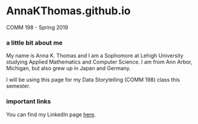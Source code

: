 # AnnaKThomas.github.io

COMM 198 - Spring 2019


### **a little bit about me**

My name is Anna K. Thomas and I am a Sophomore at Lehigh University studying Applied Mathematics and Computer Science.
I am from Ann Arbor, Michigan, but also grew up in Japan and Germany. 

I will be using this page for my Data Storytelling (COMM 198) class this semester.


### **important links**

You can find my LinkedIn page [here](www.linkedin.com/in/anna-thomas-391390166).

